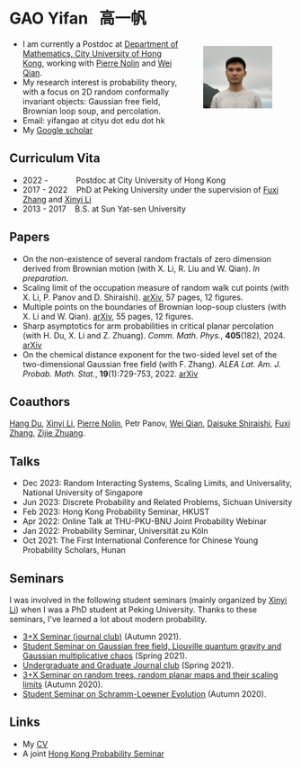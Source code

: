 # GAO Yifan &nbsp; 高一帆

- <img src="Files/jiufen.jpg" alt="selfie" style="float:right;zoom:12%;margin:100px 300px;"/>I am currently a Postdoc at [Department of Mathematics, City University of Hong Kong](https://www.cityu.edu.hk/ma/), working with [Pierre Nolin](https://www.cityu.edu.hk/stfprofile/bpmnolin.htm) and [Wei Qian](https://qian.perso.math.cnrs.fr/).
- My research interest is probability theory, with a focus on 2D random conformally invariant objects: Gaussian free field, Brownian loop soup, and percolation.
- Email: yifangao at cityu dot edu dot hk
- My [Google scholar](https://scholar.google.com/citations?user=ppG-FbgAAAAJ&hl=en)

## Curriculum Vita

- 2022 -  &emsp;&emsp;&ensp;&ensp; Postdoc at City University of Hong Kong
- 2017 - 2022 &nbsp;&nbsp; PhD at Peking University under the supervision of [Fuxi Zhang](https://www.math.pku.edu.cn/teachers/zhangfxi/eindex.htm) and [Xinyi Li](http://faculty.bicmr.pku.edu.cn/~xinyili/)
- 2013 - 2017 &nbsp;&nbsp; B.S. at Sun Yat-sen University

## Papers

- On the non-existence of several random fractals of zero dimension derived from Brownian motion (with X. Li, R. Liu and W. Qian). *In preparation*.
- Scaling limit of the occupation measure of random walk cut points (with X. Li, P. Panov and D. Shiraishi). [arXiv](https://arxiv.org/abs/2310.09592), 57 pages, 12 figures.
- Multiple points on the boundaries of Brownian loop-soup clusters (with X. Li and W. Qian). [arXiv](https://arxiv.org/abs/2205.11468), 55 pages, 12 figures.
- Sharp asymptotics for arm probabilities in critical planar percolation (with H. Du, X. Li and Z. Zhuang). *Comm. Math. Phys.*, **405**(182), 2024. [arXiv](https://arxiv.org/abs/2205.15901)
- On the chemical distance exponent for the two-sided level set of the two-dimensional Gaussian free field (with F. Zhang). *ALEA Lat. Am. J. Probab. Math. Stat.*, **19**(1):729-753, 2022. [arXiv](https://arxiv.org/abs/2011.04955)

## Coauthors

[Hang Du](https://hangdu2000.github.io/MyHomePage/), [Xinyi Li](http://faculty.bicmr.pku.edu.cn/~xinyili/), [Pierre Nolin](https://www.cityu.edu.hk/stfprofile/bpmnolin.htm), Petr Panov, [Wei Qian](https://qian.perso.math.cnrs.fr/), [Daisuke Shiraishi](https://kdb.iimc.kyoto-u.ac.jp/profile/en.f6a26c885ba820ce.html), [Fuxi Zhang](https://www.math.pku.edu.cn/teachers/zhangfxi/eindex.htm), [Zijie Zhuang](https://statistics.wharton.upenn.edu/profile/zijie123/#teaching).


## Talks

- Dec 2023: Random Interacting Systems, Scaling Limits, and Universality, National University of Singapore
- Jun 2023: Discrete Probability and Related Problems, Sichuan University
- Feb 2023: Hong Kong Probability Seminar, HKUST
- Apr 2022: Online Talk at THU-PKU-BNU Joint Probability Webinar
- Jan 2022: Probability Seminar, Universität zu Köln
- Oct 2021: The First International Conference for Chinese Young Probability Scholars, Hunan

## Seminars
I was involved in the following student seminars (mainly organized by [Xinyi Li](http://faculty.bicmr.pku.edu.cn/~xinyili/)) when I was a PhD student at Peking University. Thanks to these seminars, I've learned a lot about modern probability. 
- [3+X Seminar (journal club)](http://faculty.bicmr.pku.edu.cn/~xinyili/fall20213px.html) (Autumn 2021).
- [Student Seminar on Gaussian free field, Liouville quantum gravity and Gaussian multiplicative chaos](http://faculty.bicmr.pku.edu.cn/~xinyili/LQG.html) (Spring 2021).
- [Undergraduate and Graduate Journal club](http://faculty.bicmr.pku.edu.cn/~xinyili/spring2021.html) (Spring 2021).
- [3+X Seminar on random trees, random planar maps and their scaling limits](http://faculty.bicmr.pku.edu.cn/~xinyili/planarmap2020.html) (Autumn 2020).
- [Student Seminar on Schramm-Loewner Evolution](http://faculty.bicmr.pku.edu.cn/~xinyili/SLE2020.html) (Autumn 2020).


## Links
- My [CV](Files/Gao-CV4.pdf)
- A joint [Hong Kong Probability Seminar](https://sites.google.com/site/hkprobability/)

